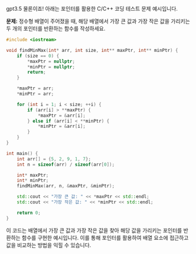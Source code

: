 gpt3.5
물론이죠! 아래는 포인터를 활용한 C/C++ 코딩 테스트 문제 예시입니다.

**문제:** 정수형 배열이 주어졌을 때, 해당 배열에서 가장 큰 값과 가장 작은 값을 가리키는 두 개의 포인터를 반환하는 함수를 작성하세요.

```c++
#include <iostream>

void findMinMax(int* arr, int size, int** maxPtr, int** minPtr) {
    if (size == 0) {
        *maxPtr = nullptr;
        *minPtr = nullptr;
        return;
    }

    *maxPtr = arr;
    *minPtr = arr;

    for (int i = 1; i < size; ++i) {
        if (arr[i] > **maxPtr) {
            *maxPtr = &arr[i];
        } else if (arr[i] < **minPtr) {
            *minPtr = &arr[i];
        }
    }
}

int main() {
    int arr[] = {5, 2, 9, 1, 7};
    int n = sizeof(arr) / sizeof(arr[0]);

    int* maxPtr;
    int* minPtr;
    findMinMax(arr, n, &maxPtr, &minPtr);

    std::cout << "가장 큰 값: " << *maxPtr << std::endl;
    std::cout << "가장 작은 값: " << *minPtr << std::endl;

    return 0;
}
```

이 코드는 배열에서 가장 큰 값과 가장 작은 값을 찾아 해당 값을 가리키는 포인터를 반환하는 함수를 구현한 예시입니다. 이를 통해 포인터를 활용하여 배열 요소에 접근하고 값을 비교하는 방법을 익힐 수 있습니다.
